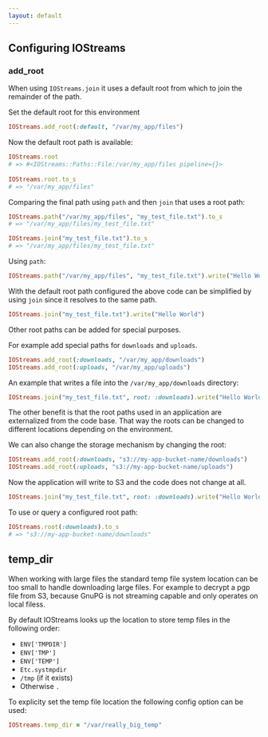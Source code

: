 ```yaml
---
layout: default
---
```


## Configuring IOStreams

### add_root

When using `IOStreams.join` it uses a default root from which to join the remainder of the path.

Set the default root for this environment
~~~ruby
IOStreams.add_root(:default, "/var/my_app/files")
~~~

Now the default root path is available:
~~~ruby
IOStreams.root
# => #<IOStreams::Paths::File:/var/my_app/files pipeline={}>
 
IOStreams.root.to_s
# => "/var/my_app/files"
~~~

Comparing the final path using `path` and then `join` that uses a root path:
~~~ruby
IOStreams.path("/var/my_app/files", "my_test_file.txt").to_s
# => "/var/my_app/files/my_test_file.txt"

IOStreams.join("my_test_file.txt").to_s
# => "/var/my_app/files/my_test_file.txt"
~~~


Using `path`:
~~~ruby
IOStreams.path("/var/my_app/files", "my_test_file.txt").write("Hello World")
~~~

With the default root path configured the above code can be simplified by using `join` since it resolves to the same path.
~~~ruby
IOStreams.join("my_test_file.txt").write("Hello World")
~~~

Other root paths can be added for special purposes.
 
For example add special paths for `downloads` and `uploads`.
~~~ruby
IOStreams.add_root(:downloads, "/var/my_app/downloads")
IOStreams.add_root(:uploads, "/var/my_app/uploads")
~~~

An example that writes a file into the `/var/my_app/downloads` directory:
~~~ruby
IOStreams.join("my_test_file.txt", root: :downloads).write("Hello World")
~~~

The other benefit is that the root paths used in an application are externalized from the code base. That way the
roots can be changed to different locations depending on the environment.

We can also change the storage mechanism by changing the root:
~~~ruby
IOStreams.add_root(:downloads, "s3://my-app-bucket-name/downloads")
IOStreams.add_root(:uploads, "s3://my-app-bucket-name/uploads")
~~~

Now the application will write to S3 and the code does not change at all.
~~~ruby
IOStreams.join("my_test_file.txt", root: :downloads).write("Hello World")
~~~

To use or query a configured root path:
~~~ruby
IOStreams.root(:downloads).to_s
# => "s3://my-app-bucket-name/downloads"
~~~

## temp_dir

When working with large files the standard temp file system location can be too small to handle downloading large
files. For example to decrypt a pgp file from S3, because GnuPG is not streaming capable and only operates on local filess.

By default IOStreams looks up the location to store temp files in the following order:
* `ENV['TMPDIR']`
* `ENV['TMP']`
* `ENV['TEMP']`
* `Etc.systmpdir`
* `/tmp` (if it exists)
* Otherwise `.`

To explicity set the temp file location the following config option can be used:

~~~ruby
IOStreams.temp_dir = "/var/really_big_temp"
~~~
